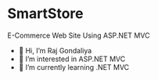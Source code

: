 # SmartStore
E-Commerce Web Site Using ASP.NET MVC

- 👋 Hi, I’m Raj Gondaliya
- 👀 I’m interested in ASP.NET MVC
- 🌱 I’m currently learning .NET MVC
